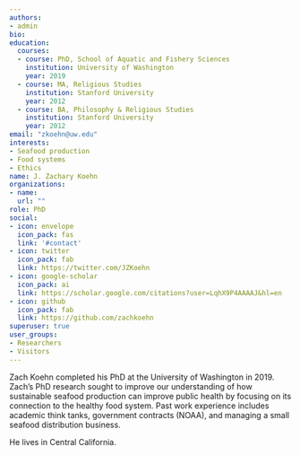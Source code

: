 ```yaml
---
authors:
- admin
bio: 
education:
  courses:
  - course: PhD, School of Aquatic and Fishery Sciences
    institution: University of Washington
    year: 2019
  - course: MA, Religious Studies
    institution: Stanford University
    year: 2012
  - course: BA, Philosophy & Religious Studies
    institution: Stanford University
    year: 2012
email: "zkoehn@uw.edu"
interests:
- Seafood production
- Food systems
- Ethics
name: J. Zachary Koehn
organizations:
- name: 
  url: ""
role: PhD
social:
- icon: envelope
  icon_pack: fas
  link: '#contact'
- icon: twitter
  icon_pack: fab
  link: https://twitter.com/JZKoehn
- icon: google-scholar
  icon_pack: ai
  link: https://scholar.google.com/citations?user=LqhX9P4AAAAJ&hl=en
- icon: github
  icon_pack: fab
  link: https://github.com/zachkoehn
superuser: true
user_groups:
- Researchers
- Visitors
---
```


Zach Koehn completed his PhD at the University of Washington in 2019. Zach’s PhD research sought to improve our understanding of how sustainable seafood production can improve public health by focusing on its connection to the healthy food system. Past work experience includes academic think tanks, government contracts (NOAA), and managing a small seafood distribution business.

He lives in Central California. 


